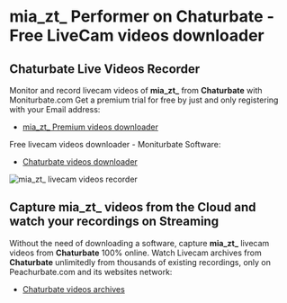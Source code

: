 # mia_zt_ Performer on Chaturbate - Free LiveCam videos downloader

## Chaturbate Live Videos Recorder

Monitor and record livecam videos of **mia_zt_** from **Chaturbate** with Moniturbate.com
Get a premium trial for free by just and only registering with your Email address:
* [mia_zt_ Premium videos downloader](https://moniturbate.com/request-demo-licence-key.html)

Free livecam videos downloader - Moniturbate Software:
* [Chaturbate videos downloader](https://moniturbate.com/moniturbate-download-software.html)

![mia_zt_ livecam videos recorder](https://peachurnet.com/templates/moniturbate-software.png)


## Capture mia_zt_ videos from the Cloud and watch your recordings on Streaming

Without the need of downloading a software, capture **mia_zt_** livecam videos from **Chaturbate** 100% online.
Watch Livecam archives from **Chaturbate** unlimitedly from thousands of existing recordings, only on Peachurbate.com and its websites network:
* [Chaturbate videos archives](https://peachurnet.com/)